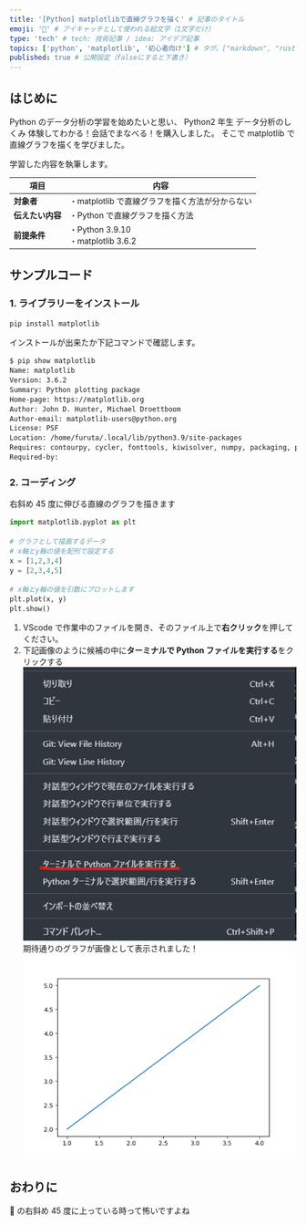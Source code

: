 ```yaml
---
title: '[Python] matplotlibで直線グラフを描く' # 記事のタイトル
emoji: '🐍' # アイキャッチとして使われる絵文字（1文字だけ）
type: 'tech' # tech: 技術記事 / idea: アイデア記事
topics: ['python', 'matplotlib', '初心者向け'] # タグ。["markdown", "rust", "aws"]のように指定する
published: true # 公開設定（falseにすると下書き）
---
```


## はじめに

Python のデータ分析の学習を始めたいと思い、
Python2 年生 データ分析のしくみ 体験してわかる！会話でまなべる！を購入しました。
そこで matplotlib で直線グラフを描くを学びました。

学習した内容を執筆します。

| 項目             | 内容                                            |
| ---------------- | ----------------------------------------------- |
| **対象者**       | ・matplotlib で直線グラフを描く方法が分からない |
| **伝えたい内容** | ・Python で直線グラフを描く方法                 |
| **前提条件**     | ・Python 3.9.10<br>・matplotlib 3.6.2           |

## サンプルコード

### 1. ライブラリーをインストール

```bash
pip install matplotlib
```

インストールが出来たか下記コマンドで確認します。

```bash
$ pip show matplotlib
Name: matplotlib
Version: 3.6.2
Summary: Python plotting package
Home-page: https://matplotlib.org
Author: John D. Hunter, Michael Droettboom
Author-email: matplotlib-users@python.org
License: PSF
Location: /home/furuta/.local/lib/python3.9/site-packages
Requires: contourpy, cycler, fonttools, kiwisolver, numpy, packaging, pillow, pyparsing, python-dateutil
Required-by:
```

### 2. コーディング

右斜め 45 度に伸びる直線のグラフを描きます

```python
import matplotlib.pyplot as plt

# グラフとして描画するデータ
# x軸とy軸の値を配列で設定する
x = [1,2,3,4]
y = [2,3,4,5]

# x軸とy軸の値を引数にプロットします
plt.plot(x, y)
plt.show()
```

1. VScode で作業中のファイルを開き、そのファイル上で**右クリック**を押してください。
2. 下記画像のように候補の中に**ターミナルで Python ファイルを実行する**をクリックする
   ![ターミナルでPythonファイルを実行する](/images/run-matplotlib-vscode.png)
   期待通りのグラフが画像として表示されました！
   ![右斜め45度に伸びる直線のグラフ](/images/45graph.png)

## おわりに

🎢 の右斜め 45 度に上っている時って怖いですよね
